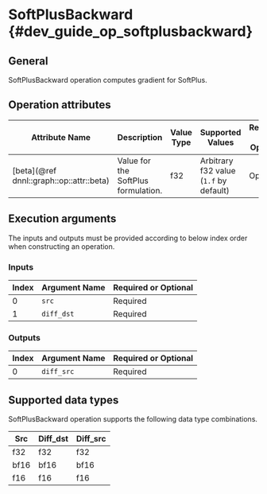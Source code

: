 SoftPlusBackward {#dev_guide_op_softplusbackward}
=================================================

## General

SoftPlusBackward operation computes gradient for SoftPlus.

## Operation attributes

Attribute Name | Description | Value Type | Supported Values | Required or Optional
-- | -- | -- | -- | --
[beta](@ref dnnl::graph::op::attr::beta) | Value for the SoftPlus formulation. | f32 | Arbitrary f32 value (`1.f` by default) | Optional

## Execution arguments

The inputs and outputs must be provided according to below index order when
constructing an operation.

### Inputs

Index | Argument Name | Required or Optional
-- | -- | --
0 | `src` | Required
1 | `diff_dst` | Required

### Outputs

Index | Argument Name | Required or Optional
-- | -- | --
0 | `diff_src` |Required

## Supported data types

SoftPlusBackward operation supports the following data type combinations.

Src | Diff_dst | Diff_src
-- | -- | --
f32 | f32 | f32
bf16 | bf16 | bf16
f16 | f16 | f16
